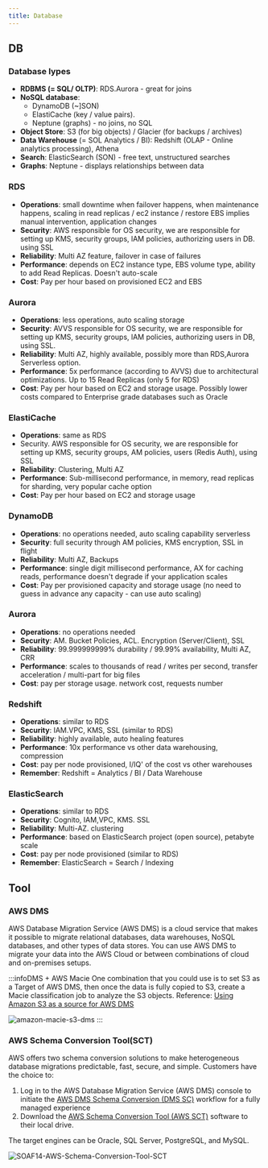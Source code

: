 ```yaml
---
title: Database
---
```


## DB
### Database lypes

- **RDBMS (= SQL/ OLTP)**: RDS.Aurora - great for joins
- **NoSQL database**: 
    - DynamoDB (~]SON)
    - ElastiCache (key / value pairs).
    - Neptune (graphs) - no joins, no SQL
- **Object Store**: S3 (for big objects) / Glacier (for backups / archives)
- **Data Warehouse** (= SOL Analytics / BI): Redshift (OLAP - Online analytics processing), Athena
- **Search**: ElasticSearch (SON) - free text, unstructured searches
- **Graphs**: Neptune - displays relationships between data

### RDS
- **Operations**: small downtime when failover happens, when maintenance
happens, scaling in read replicas / ec2 instance / restore EBS implies
manual intervention, application changes
- **Security**: AWS responsible for OS security, we are responsible for setting
up KMS, security groups, lAM policies, authorizing users in DB. using SSL
- **Reliability**: Multi AZ feature, failover in case of failures
- **Performance**: depends on EC2 instance type, EBS volume type, ability to
add Read Replicas. Doesn't auto-scale
- **Cost**: Pay per hour based on provisioned EC2 and EBS

### Aurora
- **Operations**: less operations, auto scaling storage
- **Security**: AVVS responsible for OS security, we are responsible for setting
up KMS, security groups, lAM policies, authorizing users in DB, using SSL.
- **Reliability**: Multi AZ, highly available, possibly more than RDS,Aurora
Serverless option.
- **Performance**: 5x performance (according to AVVS) due to architectural
optimizations. Up to 15 Read Replicas (only 5 for RDS)
- **Cost**: Pay per hour based on EC2 and storage usage. Possibly lower
costs compared to Enterprise grade databases such as Oracle

### ElastiCache
- **Operations**: same as RDS
- Security. AWS responsible for OS security, we are responsible for setting
up KMS, security groups, AM policies, users (Redis Auth), using SSL
- **Reliability**: Clustering, Multi AZ
- **Performance**: Sub-millisecond performance, in memory, read replicas for
sharding, very popular cache option
- **Cost**: Pay per hour based on EC2 and storage usage

### DynamoDB
- **Operations**: no operations needed, auto scaling capability serverless
- **Security**: full security through AM policies, KMS encryption, SSL in flight
- **Reliability**: Multi AZ, Backups
- **Performance**: single digit millisecond performance, AX for caching
reads, performance doesn't degrade if your application scales
- **Cost**: Pay per provisioned capacity and storage usage (no need to guess
in advance any capacity - can use auto scaling)

### Aurora
- **Operations**: no operations needed
- **Security**: AM. Bucket Policies, ACL. Encryption (Server/Client), SSL
- **Reliability**: 99.999999999% durability / 99.99% availability, Multi AZ, CRR
- **Performance**: scales to thousands of read / writes per second, transfer
acceleration / multi-part for big files
- **Cost**: pay per storage usage. network cost, requests number

### Redshift
- **Operations**: similar to RDS
- **Security**: IAM.VPC, KMS, SSL (similar to RDS)
- **Reliability**: highly available, auto healing features
- **Performance**: 10x performance vs other data warehousing, compression
- **Cost**: pay per node provisioned, I/IQ' of the cost vs other warehouses
- **Remember**: Redshift = Analytics / BI / Data Warehouse

### ElasticSearch
- **Operations**: similar to RDS
- **Security**: Cognito, IAM,VPC, KMS. SSL
- **Reliability**: Multi-AZ. clustering
- **Performance**: based on ElasticSearch project (open source), petabyte scale
- **Cost**: pay per node provisioned (similar to RDS)
- **Remember**: ElasticSearch = Search / Indexing

## Tool

### AWS DMS

AWS Database Migration Service (AWS DMS) is a cloud service that makes it possible to migrate relational databases, data warehouses, NoSQL databases, and other types of data stores. You can use AWS DMS to migrate your data into the AWS Cloud or between combinations of cloud and on-premises setups.

:::infoDMS + AWS Macie
One combination that you could use is to set S3 as a Target of AWS DMS, then once the data is fully copied to S3, create a Macie classification job to analyze the S3 objects. Reference: [Using Amazon S3 as a source for AWS DMS](https://docs.aws.amazon.com/dms/latest/userguide/CHAP_Source.S3.html)

![amazon-macie-s3-dms](/img/aws/database/amazon-macie-s3-dms.png)
:::

### AWS Schema Conversion Tool(SCT)

AWS offers two schema conversion solutions to make heterogeneous database migrations predictable, fast, secure, and simple. Customers have the choice to: 

1. Log in to the AWS Database Migration Service (AWS DMS) console to initiate the [AWS DMS Schema Conversion (DMS SC)](https://docs.aws.amazon.com/dms/latest/userguide/CHAP_SchemaConversion.html) workflow for a fully managed experience 
2. Download the [AWS Schema Conversion Tool (AWS SCT)](https://docs.aws.amazon.com/SchemaConversionTool/latest/userguide/CHAP_Welcome.html) software to their local drive.

The target engines can be Oracle, SQL Server, PostgreSQL, and MySQL.

![SOAF14-AWS-Schema-Conversion-Tool-SCT](/img/aws/database/SOAF14-AWS-Schema-Conversion-Tool-SCT.png)
